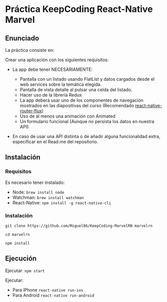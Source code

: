 # Práctica KeepCoding React-Native Marvel

## Enunciado

La práctica consiste en:

Crear una aplicación con los siguientes ​requisitos​:

- La app debe tener NECESARIAMENTE: 	
	- Pantalla con un listado usando FlatList y datos cargados desde el web
services sobre la temática elegida.
	- Pantalla de vista detalle al pulsar una celda del listado.
	- Hacer uso de la librería Redux
	- La app deberá usar uno de los componentes de navegación mostrados en las diapositivas del curso (Recomendado [react-native-router-flux](https://github.com/aksonov/react-native-router-flux))
	- Uso de al menos una animación con Animated
	- Un formulario funcional (Aunque no persista los datos en nuestra API)

- En caso de usar una API distinta o de añadir alguna funcionalidad extra, especificar en el Read.me del repositorio.


## Instalación

### Requisitos

Es necesario tener instalado:

- Node: `brew install node`
- Watchman: `brew install watchman`
- React-Native: `npm install -g react-native-cli`

### Instalación

`git clone https://github.com/Miguel86/KeepCoding-MarvelRN marvelrn`

`cd marvelrn`

`npm install`

## Ejecución

Ejecutar: `npm start`

Ejecutar: 

- Para iPhone `react-native run-ios`
- Para Android `react-native run-android`

